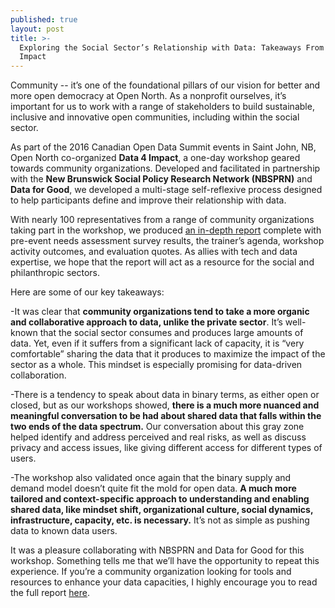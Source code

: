 ```yaml
---
published: true
layout: post
title: >-
  Exploring the Social Sector’s Relationship with Data: Takeaways From Data 4
  Impact
---
```

Community -- it’s one of the foundational pillars of our vision for better and more open democracy at Open North. As a nonprofit ourselves, it’s important for us to work with a range of stakeholders to build sustainable, inclusive and innovative open communities, including within the social sector.

As part of the 2016 Canadian Open Data Summit events in Saint John, NB, Open North co-organized **Data 4 Impact**, a one-day workshop geared towards community organizations. Developed and facilitated in partnership with the **New Brunswick Social Policy Research Network (NBSPRN)** and **Data for Good**, we developed a multi-stage self-reflexive process designed to help participants define and improve their relationship with data. 

With nearly 100 representatives from a range of community organizations taking part in the workshop, we produced [an in-depth report](http://public.citizenbudget.com.s3.amazonaws.com/uploads/custom/laurence/2016.04.29.Data4ImpactWorkshopReport-Polished%202.pdf) complete with pre-event needs assessment survey results, the trainer’s agenda, workshop activity outcomes, and evaluation quotes. As allies with tech and data expertise, we hope that the report will act as a resource for the social and philanthropic sectors. 

Here are some of our key takeaways: 

-It was clear that **community organizations tend to take a more organic and collaborative approach to data, unlike the private sector**. It’s well-known that the social sector consumes and produces large amounts of data. Yet, even if it suffers from a significant lack of capacity, it is  “very comfortable” sharing the data that it produces to maximize the impact of the sector as a whole. This mindset is especially promising for data-driven collaboration. 

-There is a tendency to speak about data in binary terms, as either open or closed, but as our workshops showed, **there is a much more nuanced and meaningful conversation to be had about shared data that falls within the two ends of the data spectrum.** Our conversation about this gray zone helped identify and address perceived and real risks, as well as discuss privacy and access issues, like giving different access for different types of users. 

-The workshop also validated once again that the binary supply and demand model doesn’t quite fit the mold for open data. **A much more tailored and context-specific approach to understanding and enabling shared data, like mindset shift, organizational culture, social dynamics, infrastructure, capacity, etc. is necessary.** It’s not as simple as pushing data to known data users.

It was a pleasure collaborating with NBSPRN and Data for Good for this workshop. Something tells me that we’ll have the opportunity to repeat this experience. If you’re a community organization looking for tools and resources to enhance your data capacities, I highly encourage you to read the full report [here](http://public.citizenbudget.com.s3.amazonaws.com/uploads/custom/laurence/2016.04.29.Data4ImpactWorkshopReport-Polished%202.pdf). 


